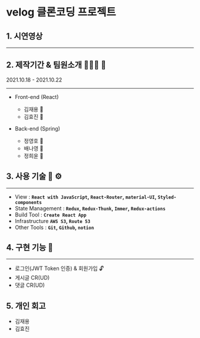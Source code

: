 # velog 클론코딩 프로젝트

## 1. 시연영상

---
## 2. 제작기간 & 팀원소개 🏃‍🏃‍♀️ 💨
2021.10.18 - 2021.10.22

---

- Front-end (React)
    - 김재용 👨
    - 김효진 🧔
    
- Back-end (Spring)
    - 정영호 🧑
    - 배나영 👧
    - 정희윤 👧

## 3. 사용 기술 🔧 ⚙️

---

- View : **`React with JavaScript`, `React-Router`, `material-UI`, `Styled-components`**
- State Management : **`Redux`, `Redux-Thunk`, `Immer`, `Redux-actions`**
- Build Tool : **`Create React App`**
- Infrastructure **`AWS S3`, `Route 53`**
- Other Tools : **`Git`, `Github`, `notion`**

## 4. 구현 기능 📃

---

- 로그인(JWT Token 인증) & 회원가입 🔓
- 게시글 CR(UD)
- 댓글 CR(UD)

## 5. 개인 회고
- 김재용
- 김효진